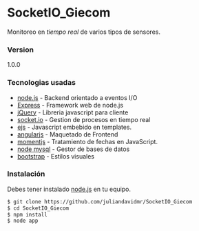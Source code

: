 # SocketIO_Giecom
Monitoreo en *tiempo real* de varios tipos de sensores.

### Version
1.0.0

### Tecnologias usadas

* [node.js] - Backend orientado a eventos I/O
* [Express] - Framework web de node.js
* [jQuery] - Libreria javascript para cliente
* [socket.io] - Gestion de procesos en tiempo real
* [ejs] - Javascript embebido en templates.
* [angularjs] - Maquetado de Frontend
* [momentjs] - Tratamiento de fechas en JavaScript.
* [node mysql] - Gestor de bases de datos
* [bootstrap] - Estilos visuales

### Instalación

Debes tener instalado [node.js] en tu equipo.

```sh
$ git clone https://github.com/juliandavidmr/SocketIO_Giecom
$ cd SocketIO_Giecom
$ npm install
$ node app
```
   [dill]: <https://github.com/joemccann/dillinger>
   [john gruber]: <http://daringfireball.net>
   [@thomasfuchs]: <http://twitter.com/thomasfuchs>
   [df1]: <http://daringfireball.net/projects/markdown/>
   [marked]: <https://github.com/chjj/marked>
   [node.js]: <http://nodejs.org>
   [Twitter Bootstrap]: <http://twitter.github.com/bootstrap/>
   [keymaster.js]: <https://github.com/madrobby/keymaster>
   [jQuery]: <http://jquery.com>
   [@tjholowaychuk]: <http://twitter.com/tjholowaychuk>
   [express]: <http://expressjs.com>
   [AngularJS]: <http://angularjs.org>
   [Gulp]: <http://gulpjs.com>
   [socket.io]: <http://socket.io>
   [ejs]: <https://github.com/tj/ejs>
   [momentjs]: <http://momentjs.com/>
   [node mysql]: <https://github.com/felixge/node-mysql>
   [Bootstrap]: <http://getbootstrap.com/>
